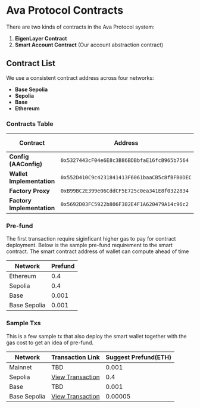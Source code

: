 # Ava Protocol Contracts

There are two kinds of contracts in the Ava Protocol system:

1. **EigenLayer Contract**  
2. **Smart Account Contract** (Our account abstraction contract)

## Contract List

We use a consistent contract address across four networks:

- **Base Sepolia**  
- **Sepolia**  
- **Base**  
- **Ethereum**  

### Contracts Table

| Contract | Address | Base Sepolia | Base | Sepolia | Ethereum |
|----------|----------------------------------|------------------------------------------------------------------|-------------------------------------------------------------|-------------------------------------------------------------|------------------------------------------------|
| **Config (AAConfig)** | `0x5327443cF04e6E8c3B86BDBbfaE16fcB965b7564` | [View](https://sepolia.basescan.org/address/0x5327443cF04e6E8c3B86BDBbfaE16fcB965b7564) | [View](https://basescan.org/address/0x5327443cF04e6E8c3B86BDBbfaE16fcB965b7564) | [View](https://sepolia.etherscan.io/address/0x5327443cF04e6E8c3B86BDBbfaE16fcB965b7564) | [View](https://etherscan.io/address/0x5327443cF04e6E8c3B86BDBbfaE16fcB965b7564) |
| **Wallet Implementation** | `0x552D410C9c4231841413F6061baaCB5c8fBFB0DEC` | [View](https://sepolia.basescan.org/address/0x552D410C9c4231841413F6061baaCB5c8fBFB0DEC) | [View](https://basescan.org/address/0x552D410C9c4231841413F6061baaCB5c8fBFB0DEC) | [View](https://sepolia.etherscan.io/address/0x552D410C9c4231841413F6061baaCB5c8fBFB0DEC) | [View](https://etherscan.io/address/0x552D410C9c4231841413F6061baaCB5c8fBFB0DEC) |
| **Factory Proxy** | `0xB99BC2E399e06CddCF5E725c0ea341E8f0322834` | [View](https://sepolia.basescan.org/address/0xB99BC2E399e06CddCF5E725c0ea341E8f0322834) | [View](https://basescan.org/address/0xB99BC2E399e06CddCF5E725c0ea341E8f0322834) | [View](https://sepolia.etherscan.io/address/0xB99BC2E399e06CddCF5E725c0ea341E8f0322834) | [View](https://etherscan.io/address/0xB99BC2E399e06CddCF5E725c0ea341E8f0322834) |
| **Factory Implementation** | `0x5692D03FC5922b806F382E4F1A620479A14c96c2` | [View](https://sepolia.basescan.org/address/0x5692D03FC5922b806F382E4F1A620479A14c96c2) | [View](https://basescan.org/address/0x5692D03FC5922b806F382E4F1A620479A14c96c2) | [View](https://sepolia.etherscan.io/address/0x5692D03FC5922b806F382E4F1A620479A14c96c2) | [View](https://etherscan.io/address/0x5692D03FC5922b806F382E4F1A620479A14c96c2) |

### Pre-fund

The first transaction require siginficant higher gas to pay for contract deployment. Below is the sample pre-fund requirement to the smart contract. The smart contract address of wallet can compute ahead of time

| Network      | Prefund |
|--------------|---------|
| Ethereum     | 0.4     |
| Sepolia      | 0.4     |
| Base         | 0.001   |
| Base Sepolia | 0.001   |

### Sample Txs

This is a few sample tx that also deploy the smart wallet together with the gas cost to get an idea of pre-fund.

| Network      | Transaction Link                                                                 | Suggest Prefund(ETH) |
|--------------|----------------------------------------------------------------------------------|----------|
| Mainnet      | TBD                                                                              | 0.001    |
| Sepolia      | [View Transaction](https://sepolia.etherscan.io/tx/0xee325c48e6a6a35b91642b2483acd860255283aded8cb949a9594a8ab19c7f69) | 0.4   |
| Base         | TBD                                                                              | 0.001    |
| Base Sepolia | [View Transaction](https://sepolia.basescan.org/tx/0x946e7b6e48fd1421d17263e9b89e329e264cb37de511077844e925f414be8851) | 0.00005    |
